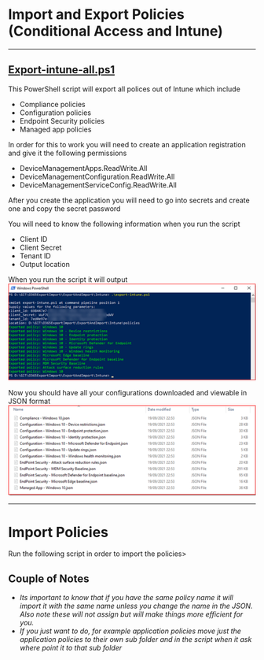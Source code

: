 # Import and Export Policies (Conditional Access and Intune)

---
## [Export-intune-all.ps1](export-intune-all.ps1)
This PowerShell script will export all polices out of Intune which include
- Compliance policies
- Configuration policies
- Endpoint Security policies
- Managed app policies

In order for this to work you will need to create an application registration and give it the following permissions
- DeviceManagementApps.ReadWrite.All
- DeviceManagementConfiguration.ReadWrite.All
- DeviceManagementServiceConfig.ReadWrite.All

After you create the application you will need to go into secrets and create one and copy the secret password

You will need to know the following information when you run the script
- Client ID
- Client Secret
- Tenant ID
- Output location

When you run the script it will output 
![alt text](Assets/Image1.png)

Now you should have all your configurations downloaded and viewable in JSON format
![](Assets/image2.png)

---
# Import Policies
Run the following script in order to import the policies[](Import-Intune-Policies.ps1)>

## Couple of Notes
- *Its important to know that if you have the same policy name it will import it with the same name unless you change the name in the JSON. Also note these will not assign but will make things more efficient for you.*
- *If you just want to do, for example application policies move just the application policies to their own sub folder and in the script when it ask where point it to that sub folder*



